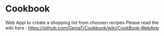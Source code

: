# Cookbook
Web Appl to create a shopping list from choosen recipes
Please read the wiki here : https://github.com/GeniaT/Cookbook/wiki/CookBook-WebApp
